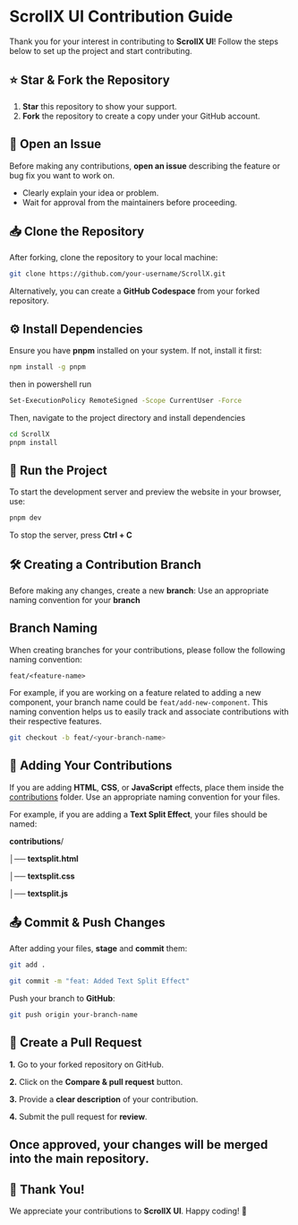 # ScrollX UI Contribution Guide

Thank you for your interest in contributing to **ScrollX UI**! Follow the steps below to set up the project and start contributing.

## ⭐ Star & Fork the Repository

1. **Star** this repository to show your support.
2. **Fork** the repository to create a copy under your GitHub account.

## 📝 Open an Issue

Before making any contributions, **open an issue** describing the feature or bug fix you want to work on.

- Clearly explain your idea or problem.
- Wait for approval from the maintainers before proceeding.

## 📥 Clone the Repository

After forking, clone the repository to your local machine:

```sh
git clone https://github.com/your-username/ScrollX.git
```

Alternatively, you can create a **GitHub Codespace** from your forked repository.

## ⚙️ Install Dependencies

Ensure you have **pnpm** installed on your system. If not, install it first:

```sh
npm install -g pnpm
```
then in powershell run 

```sh
Set-ExecutionPolicy RemoteSigned -Scope CurrentUser -Force
```
Then, navigate to the project directory and install dependencies

```sh
cd ScrollX
pnpm install
```

## 🚀 Run the Project

To start the development server and preview the website in your browser, use:

```sh
pnpm dev
```

To stop the server, press **Ctrl + C**

## 🛠️ Creating a Contribution Branch

Before making any changes, create a new **branch**:
Use an appropriate naming convention for your **branch**

## Branch Naming

When creating branches for your contributions, please follow the following naming convention:

`feat/<feature-name>`

For example, if you are working on a feature related to adding a new component, your branch name could be `feat/add-new-component`. This naming convention helps us to easily track and associate contributions with their respective features.

```sh
git checkout -b feat/<your-branch-name>
```

## 📂 Adding Your Contributions

If you are adding **HTML**, **CSS**, or **JavaScript** effects, place them inside the [contributions](https://github.com/Adityakishore0/ScrollX-UI/tree/main/src/app/contributions) folder. Use an appropriate naming convention for your files.

For example, if you are adding a **Text Split Effect**, your files should be named:

**contributions**/

│── **textsplit.html**

│── **textsplit.css**

│── **textsplit.js**

## 📤 Commit & Push Changes

After adding your files, **stage** and **commit** them:

```sh
git add .
```

```sh
git commit -m "feat: Added Text Split Effect"
```

Push your branch to **GitHub**:

```sh
git push origin your-branch-name
```

## 🔄 Create a Pull Request

**1.** Go to your forked repository on GitHub.

**2.** Click on the **Compare & pull request** button.

**3.** Provide a **clear description** of your contribution.

**4.** Submit the pull request for **review**.

## Once approved, your changes will be merged into the main repository.

## 🎉 Thank You!

We appreciate your contributions to **ScrollX UI**. Happy coding! **🚀**
